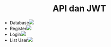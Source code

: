 <center><h1> API dan JWT</center>
<p>
<ul>
<li>Database<img src="https://raw.githubusercontent.com/rizkyhananta99/laravel-apijwt/main/images/DB_ENV.png"></li>
<li>Register<img src="https://raw.githubusercontent.com/rizkyhananta99/laravel-apijwt/main/images/register.png"></li>
<li>Login<img src="https://raw.githubusercontent.com/rizkyhananta99/laravel-apijwt/main/images/login.png"></li>
<li>List User<img src="https://raw.githubusercontent.com/rizkyhananta99/laravel-apijwt/main/images/users.png"></li>
